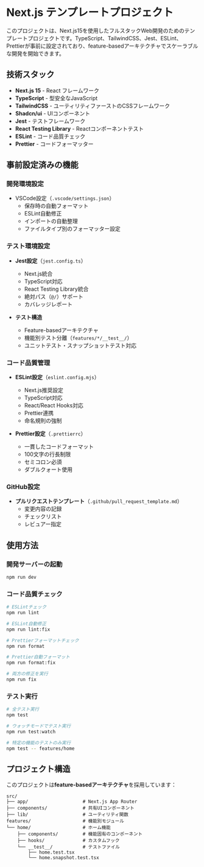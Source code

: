 # Next.js テンプレートプロジェクト

このプロジェクトは、Next.js15を使用したフルスタックWeb開発のためのテンプレートプロジェクトです。TypeScript、TailwindCSS、Jest、ESLint、Prettierが事前に設定されており、feature-basedアーキテクチャでスケーラブルな開発を開始できます。

## 技術スタック

- **Next.js 15** - React フレームワーク
- **TypeScript** - 型安全なJavaScript
- **TailwindCSS** - ユーティリティファーストのCSSフレームワーク
- **Shadcn/ui** - UIコンポーネント
- **Jest** - テストフレームワーク
- **React Testing Library** - Reactコンポーネントテスト
- **ESLint** - コード品質チェック
- **Prettier** - コードフォーマッター

## 事前設定済みの機能

### 開発環境設定
- VSCode設定（`.vscode/settings.json`）
  - 保存時の自動フォーマット
  - ESLint自動修正
  - インポートの自動整理
  - ファイルタイプ別のフォーマッター設定

### テスト環境設定
- **Jest設定**（`jest.config.ts`）
  - Next.js統合
  - TypeScript対応
  - React Testing Library統合
  - 絶対パス（`@/`）サポート
  - カバレッジレポート

- **テスト構造**
  - Feature-basedアーキテクチャ
  - 機能別テスト分離（`features/*/__test__/`）
  - ユニットテスト・スナップショットテスト対応

### コード品質管理
- **ESLint設定**（`eslint.config.mjs`）
  - Next.js推奨設定
  - TypeScript対応
  - React/React Hooks対応
  - Prettier連携
  - 命名規則の強制

- **Prettier設定**（`.prettierrc`）
  - 一貫したコードフォーマット
  - 100文字の行長制限
  - セミコロン必須
  - ダブルクォート使用

### GitHub設定
- **プルリクエストテンプレート**（`.github/pull_request_template.md`）
  - 変更内容の記録
  - チェックリスト
  - レビュアー指定

## 使用方法

### 開発サーバーの起動

```bash
npm run dev
```

### コード品質チェック

```bash
# ESLintチェック
npm run lint

# ESLint自動修正
npm run lint:fix

# Prettierフォーマットチェック
npm run format

# Prettier自動フォーマット
npm run format:fix

# 両方の修正を実行
npm run fix
```

### テスト実行

```bash
# 全テスト実行
npm test

# ウォッチモードでテスト実行
npm run test:watch

# 特定の機能のテストのみ実行
npm test -- features/home
```

## プロジェクト構造

このプロジェクトは**feature-basedアーキテクチャ**を採用しています：

```
src/
├── app/                    # Next.js App Router
├── components/             # 共有UIコンポーネント
├── lib/                    # ユーティリティ関数
features/                   # 機能別モジュール
└── home/                   # ホーム機能
    ├── components/         # 機能固有のコンポーネント
    ├── hooks/              # カスタムフック
    └── __test__/           # テストファイル
        ├── home.test.tsx
        └── home.snapshot.test.tsx
```
